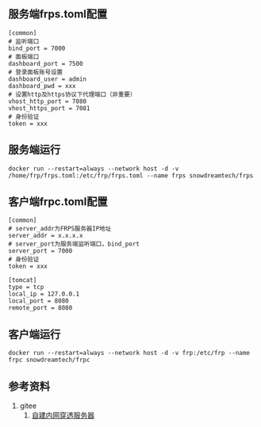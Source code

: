 ## 服务端frps.toml配置
```
[common]
# 监听端口
bind_port = 7000
# 面板端口
dashboard_port = 7500
# 登录面板账号设置
dashboard_user = admin
dashboard_pwd = xxx
# 设置http及https协议下代理端口（非重要）
vhost_http_port = 7080
vhost_https_port = 7081
# 身份验证
token = xxx
```

## 服务端运行
```
docker run --restart=always --network host -d -v /home/frp/frps.toml:/etc/frp/frps.toml --name frps snowdreamtech/frps
```

## 客户端frpc.toml配置
```
[common]
# server_addr为FRPS服务器IP地址
server_addr = x.x.x.x
# server_port为服务端监听端口，bind_port
server_port = 7000
# 身份验证
token = xxx

[tomcat]
type = tcp
local_ip = 127.0.0.1
local_port = 8080
remote_port = 8080
```

## 客户端运行
```
docker run --restart=always --network host -d -v frp:/etc/frp --name frpc snowdreamtech/frpc
```

## 参考资料
1. gitee
   1. [自建内网穿透服务器](https://gitee.com/spoto/natserver)